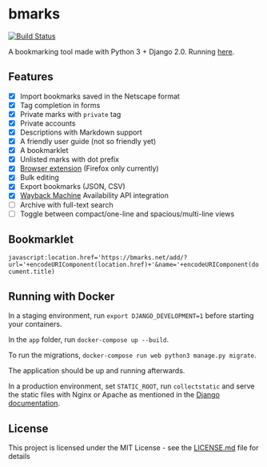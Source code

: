 # bmarks

[![Build Status](https://travis-ci.org/FelipeCortez/bmarks.svg?branch=master)](https://travis-ci.org/FelipeCortez/bmarks)

A bookmarking tool made with Python 3 + Django 2.0. Running [here](https://bmarks.net/felipecortez).

## Features

- [x] Import bookmarks saved in the Netscape format
- [x] Tag completion in forms
- [x] Private marks with `private` tag
- [x] Private accounts
- [x] Descriptions with Markdown support
- [x] A friendly user guide (not so friendly yet)
- [x] A bookmarklet
- [x] Unlisted marks with dot prefix
- [x] [Browser extension](https://addons.mozilla.org/en-US/firefox/addon/bmarks/?src=userprofile) (Firefox only currently)
- [x] Bulk editing
- [x] Export bookmarks (JSON, CSV)
- [x] [Wayback Machine](https://archive.org/web/) Availability API integration
- [ ] Archive with full-text search
- [ ] Toggle between compact/one-line and spacious/multi-line views

## Bookmarklet

```javascript:location.href='https://bmarks.net/add/?url='+encodeURIComponent(location.href)+'&name='+encodeURIComponent(document.title)```

## Running with Docker

In a staging environment, run `export DJANGO_DEVELOPMENT=1` before starting your containers.

In the `app` folder, run `docker-compose up --build`.

To run the migrations, `docker-compose run web python3 manage.py migrate`.

The application should be up and running afterwards.

In a production environment, set `STATIC_ROOT`, run `collectstatic` and serve the static files with Nginx or Apache as mentioned in the [Django documentation](https://docs.djangoproject.com/en/2.2/howto/static-files/deployment/).

## License

This project is licensed under the MIT License - see the [LICENSE.md](LICENSE.md) file for details
